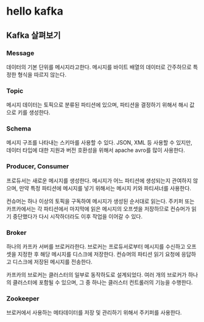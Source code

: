 # hello kafka

## Kafka 살펴보기

### Message
데이터의 기본 단위를 메시지라고한다. 메시지를 바이트 배열의 데이터로 간주하므로 특정한 형식을 따르지 않는다.

### Topic
메시지 데이터는 토픽으로 분류된 파티션에 있으며, 파티션을 결정하기 위해서 해시 값으로 키를 생성한다.

### Schema
메시지 구조를 나타내는 스키마를 사용할 수 있다. JSON, XML 등 사용할 수 있지만, 데이터 타입에 대한 지원과 버전 호환성을 위해서 apache avro를 많이 사용한다.

### Producer, Consumer
프로듀서는 새로운 메시지를 생성한다. 메시지가 어느 파티션에 생성되는지 관여하지 않으며, 만약 특정 파티션에 메시지를 넣기 위해서는 메시지 키와 파티셔너를 사용한다.

컨슈머는 하나 이상의 토픽을 구독하여 메시지가 생성된 순서대로 읽는다. 주키퍼 또는 카프카에서는 각 파티션에서 마지막에 읽은 메시지의 오프셋을 저장하므로 컨슈머가 읽기 중단했다가 다시 시작하더라도 이후 작업을 이어갈 수 있다.

### Broker
하나의 카프카 서버를 브로커라한다. 브로커는 프로듀서로부터 메시지를 수신하고 오프셋을 지정한 후 해당 메시지를 디스크에 저장한다. 컨슈머의 파티션 읽기 요청에 응답하고 디스크에 저장된 메시지를 전송한다.

카프카의 브로커는 클러스터의 일부로 동작하도로 설계되었다. 여러 개의 브로커가 하나의 클러스터에 포함될 수 있으며, 그 중 하나는 클러스터 컨트롤러의 기능을 수행한다.

### Zookeeper
브로커에서 사용하는 메타데이터를 저장 및 관리하기 위해서 주키퍼를 사용한다.
